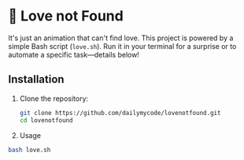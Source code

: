 
# 💖 Love not Found
It's just an animation that can't find love.
This project is powered by a simple Bash script (`love.sh`). Run it in your terminal for a surprise or to automate a specific task—details below!

## Installation

1. Clone the repository:
   ```bash
   git clone https://github.com/dailymycode/lovenotfound.git
   cd lovenotfound

2. Usage
 ```bash
bash love.sh
